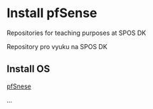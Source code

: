 # Install pfSense
Repositories for teaching purposes at SPOS DK

Repository pro vyuku na SPOS DK

## Install OS

[pfSnese](https://www.pfsense.org/download/)

...